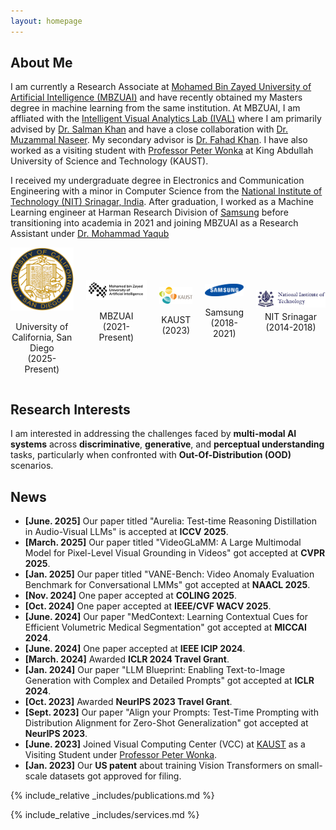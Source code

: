 ```yaml
---
layout: homepage
---
```


## About Me

I am currently a Research Associate at [Mohamed Bin Zayed University of Artificial Intelligence (MBZUAI)](http://www.mbzuai.ac.ae) and have recently obtained my Masters degree in machine learning from the same institution. At MBZUAI, I am affliated with the [Intelligent Visual Analytics Lab (IVAL)](https://www.ival-mbzuai.com/) where I am primarily advised by [Dr. Salman Khan](https://salman-h-khan.github.io/) and have a close collaboration with [Dr. Muzammal Naseer](https://muzammal-naseer.netlify.app/). My secondary advisor is [Dr. Fahad Khan](https://sites.google.com/view/fahadkhans/home). I have also worked as a visiting student with [Professor Peter Wonka](https://peterwonka.net/) at King Abdullah University of Science and Technology (KAUST). 


I received my undergraduate degree in Electronics and Communication Engineering with a minor in Computer Science from the [National Institute of Technology (NIT) Srinagar, India](https://nitsri.ac.in/). After graduation, I worked as a Machine Learning engineer at Harman Research Division of [Samsung](https://www.harman.com/India) before transitioning into academia in 2021 and joining MBZUAI as a Research Assistant under [Dr. Mohammad Yaqub](https://scholar.google.co.uk/citations?user=9dfn5GkAAAAJ&hl=en)


<div style="display: flex; align-items: center; justify-content: center; gap: 20px;">
    <div style="text-align: center;">
        <img src="assets/img/ucsd_logo.png" alt="MBZUAI" width="120">
        <p>University of California, San Diego<br>(2025-Present)</p>
    </div>
    <div style="text-align: center;">
        <img src="assets/img/MBZUAI_Logo_EN_Black.jpg" alt="MBZUAI" width="220">
        <p>MBZUAI<br>(2021-Present)</p>
    </div>
    <div style="text-align: center;">
        <img src="assets/img/kaust_logo.png" alt="KAUST" width="120">
        <p>KAUST<br>(2023)</p>
    </div>
    <div style="text-align: center;">
        <img src="assets/img/Samsung_Logo.png" alt="Samsung" width="120">
        <p>Samsung<br>(2018-2021)</p>
    </div>
    <div style="text-align: center;">
        <img src="assets/img/nit_logo.png" alt="nit" width="250">
       <p style="margin-top: 3px;">NIT Srinagar<br>(2014-2018)</p>
    </div>
</div>


## Research Interests

I am interested in addressing the challenges faced by **multi-modal AI systems** across **discriminative**, **generative**, and **perceptual understanding** tasks, particularly when confronted with **Out-Of-Distribution (OOD)** scenarios.

## News
- **[June. 2025]** Our paper titled "Aurelia: Test-time Reasoning Distillation in Audio-Visual LLMs" is accepted at **ICCV 2025**.
- **[March. 2025]** Our paper titled "VideoGLaMM: A Large Multimodal Model for Pixel-Level Visual Grounding in Videos" got accepted at **CVPR 2025**.
- **[Jan. 2025]** Our paper titled "VANE-Bench: Video Anomaly Evaluation Benchmark for Conversational LMMs" got accepted at **NAACL 2025**.
- **[Nov. 2024]** One paper accepted at **COLING 2025**.
- **[Oct. 2024]** One paper accepted at **IEEE/CVF WACV 2025**.
- **[June. 2024]** Our paper "MedContext: Learning Contextual Cues for Efficient Volumetric Medical Segmentation" got accepted at **MICCAI 2024**.
- **[June. 2024]** One paper accepted at **IEEE ICIP 2024**.
- **[March. 2024]** Awarded **ICLR 2024 Travel Grant**.
- **[Jan. 2024]** Our paper "LLM Blueprint: Enabling Text-to-Image Generation with Complex and Detailed Prompts" got accepted at **ICLR 2024**.
- **[Oct. 2023]** Awarded **NeurIPS 2023 Travel Grant**.
- **[Sept. 2023]** Our paper "Align your Prompts: Test-Time Prompting with Distribution Alignment for Zero-Shot Generalization" got accepted at **NeurIPS 2023**.
- **[June. 2023]** Joined Visual Computing Center (VCC) at [KAUST](https://cemse.kaust.edu.sa/vcc) as a Visiting Student under [Professor Peter Wonka](https://peterwonka.net/).
- **[Jan. 2023]** Our **US patent** about training Vision Transformers on small-scale datasets got approved for filing.
  
<!--- - **[Sep. 2022]** I started  working with [Dr. Salman](https://salman-h-khan.github.io/) as a part of [Intelligent Visual Analytics Lab (IVAL)](https://www.ival-mbzuai.com/).
- **[Sep. 2022]** I joined [MBZUAI](http://www.mbzuai.ac.ae) as a grad student in Machine Learning with full scholarship.
- **[Oct. 2022]** Our paper about training Vision Transformers on small-scale datasets got accepted to **BMVC 2022**.
- **[Oct. 2021]** I joined [BiomedIA Lab](https://mbzuai-biomedia.com/biomedia/) at [MBZUAI](http://www.mbzuai.ac.ae) as a Research Assistant.
- **[March. 2021]** I started as a part-time Predoctoral fellow at [Fatima Fellowship](https://www.fatimafellowship.com/) working under [Dr. Abubakr Abid](https://abidlabs.github.io/).
- **[Oct. 2018]** I joined as a Machine Learning Engineer at [Harman International Inc. (Samsung)](https://www.harman.com/India).
- **[July. 2018]** Our paper about supervised methodology for disguised facial recognition in wild got accepted to **ACM ICRCV** 2018.
- **[August. 2018]** Our paper about disguised facial recognition got accepted to **IEEE ICSIP** 2018.
- **[June. 2018]** I completed my undergraduate studies in Electronics and Communications Engineering from the [National Institute of Technology (NIT) Srinagar](https://nitsri.ac.in/).
- **[Dec. 2017]** I joined as a Research Intern in [Computational Intelligence and UAV Lab](https://sites.google.com/site/compintellab/) at the [Indian Institute of Science, Bangalore](https://iisc.ac.in/) -->

{% include_relative _includes/publications.md %}

{% include_relative _includes/services.md %}
